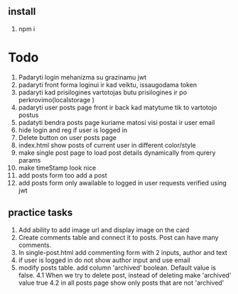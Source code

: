 ## install

1. npm i

# Todo

1. Padaryti login mehanizma su grazinamu jwt
1. padaryti front forma loginui ir kad veiktu, issaugodama token
1. padaryti kad prisilogines vartotojas butu prisilogines ir po perkrovimo(localstorage )
1. padaryti user posts page front ir back kad matytume tik to vartotojo postus
1. padatyti bendra posts page kuriame matosi visi postai ir user email
1. hide login and reg if user is logged in
1. Delete button on user posts page
1. index.html show posts of current user in different color/style
1. make single post page to load post details dynamically from qurery params
1. make timeStamp look nice
1. add posts form too add a post
1. add posts form only awailable to logged in user requests verified using jwt

## practice tasks

1. Add ability to add image url and display image on the card
2. Create comments table and connect it to posts. Post can have many comments.
3. In single-post.html add commenting form with 2 inputs, author and text
4. if user is logged in do not show author input and use email
5. modify posts table. add column 'archived' boolean. Default value is false.
   4.1 When we try to delete post, instead of deleting make 'archived' value true
   4.2 in all posts page show only posts that are not 'archived'
